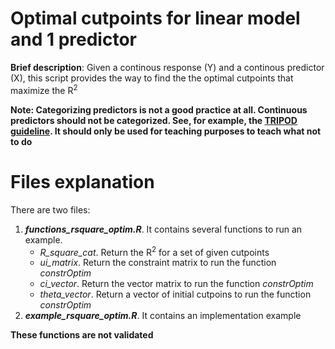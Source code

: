 # Optimal cutpoints for linear model and 1 predictor

**Brief description**: Given a continous response (Y) and a continous predictor (X), this script provides the way to find the the optimal cutpoints that maximize the R<sup>2</sup>

**Note: Categorizing predictors is not a good practice at all. Continuous predictors should not be categorized. See, for example, the [TRIPOD guideline](https://annals.org/aim/fullarticle/2088542/transparent-reporting-multivariable-prediction-model-individual-prognosis-diagnosis-tripod-explanation). It should only be used for teaching purposes to teach what not to do**

# Files explanation

There are two files:

1. _**functions_rsquare_optim.R**_. It contains several functions to run an example.
    - *R_square_cat*. Return the R<sup>2</sup> for a set of given cutpoints
    - *ui_matrix*. Return the constraint matrix to run the function *constrOptim*
    - *ci_vector*. Return the vector matrix to run the function *constrOptim*
    - *theta_vector*. Return a vector of initial cutpoins to run the function *constrOptim*
2. _**example_rsquare_optim.R**_. It contains an implementation example


**These functions are not validated**
